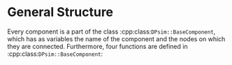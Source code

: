 # General Structure

Every component is a part of the class :cpp:class:`DPsim::BaseComponent`, which has as variables the name of the component and the nodes on which they are connected. Furthermore, four functions are defined in :cpp:class:`DPsim::BaseComponent`: